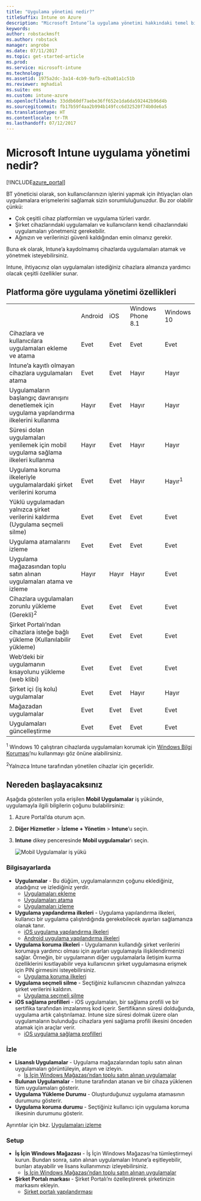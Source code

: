 ```yaml
---
title: "Uygulama yönetimi nedir?"
titleSuffix: Intune on Azure
description: "Microsoft Intune’la uygulama yönetimi hakkındaki temel bilgileri edinmek için bu konuyu kullanın\""
keywords: 
author: robstackmsft
ms.author: robstack
manager: angrobe
ms.date: 07/11/2017
ms.topic: get-started-article
ms.prod: 
ms.service: microsoft-intune
ms.technology: 
ms.assetid: 1975a2dc-3a14-4cb9-9afb-e2ba01a1c51b
ms.reviewer: mghadial
ms.suite: ems
ms.custom: intune-azure
ms.openlocfilehash: 33ddb60df7aebe36ff652e1da6da592442b96d4b
ms.sourcegitcommit: fb17b59f4aa2b994b149fcc6d32520f74b0de6a5
ms.translationtype: HT
ms.contentlocale: tr-TR
ms.lasthandoff: 07/12/2017
---
```

# Microsoft Intune uygulama yönetimi nedir?
<a id="what-is-microsoft-intune-app-management" class="xliff"></a>


[!INCLUDE[azure_portal](./includes/azure_portal.md)]


BT yöneticisi olarak, son kullanıcılarınızın işlerini yapmak için ihtiyaçları olan uygulamalara erişmelerini sağlamak sizin sorumluluğunuzdur. Bu zor olabilir çünkü:
- Çok çeşitli cihaz platformları ve uygulama türleri vardır.
- Şirket cihazlarındaki uygulamaları ve kullanıcıların kendi cihazlarındaki uygulamaları yönetmeniz gerekebilir.
- Ağınızın ve verilerinizi güvenli kaldığından emin olmanız gerekir.

Buna ek olarak, Intune’a kaydolmamış cihazlarda uygulamaları atamak ve yönetmek isteyebilirsiniz.

Intune, ihtiyacınız olan uygulamaları istediğiniz cihazlara almanıza yardımcı olacak çeşitli özellikler sunar.

## Platforma göre uygulama yönetimi özellikleri
<a id="app-management-capabilities-by-platform" class="xliff"></a>

||||||
|-|-|-|-|-|
|&nbsp; |Android|iOS|Windows Phone 8.1|Windows 10|
|Cihazlara ve kullanıcılara uygulamaları ekleme ve atama|Evet|Evet|Evet|Evet|
|Intune’a kayıtlı olmayan cihazlara uygulamaları atama|Evet|Evet|Hayır|Hayır|
|Uygulamaların başlangıç davranışını denetlemek için uygulama yapılandırma ilkelerini kullanma|Hayır|Evet|Hayır|Hayır|
|Süresi dolan uygulamaları yenilemek için mobil uygulama sağlama ilkeleri kullanma|Hayır|Evet|Hayır|Hayır|
|Uygulama koruma ilkeleriyle uygulamalardaki şirket verilerini koruma|Evet|Evet|Hayır|Hayır<sup>1</sup>|
|Yüklü uygulamadan yalnızca şirket verilerini kaldırma (Uygulama seçmeli silme)|Evet|Evet|Evet|Evet|
|Uygulama atamalarını izleme|Evet|Evet|Evet|Evet|
|Uygulama mağazasından toplu satın alınan uygulamaları atama ve izleme|Hayır|Hayır|Hayır|Evet|
|Cihazlara uygulamaları zorunlu yükleme (Gerekli)<sup>2</sup>|Evet|Evet|Evet|Evet|
|Şirket Portalı’ndan cihazlara isteğe bağlı yükleme (Kullanılabilir yükleme)|Evet|Evet|Evet|Evet|
|Web’deki bir uygulamanın kısayolunu yükleme (web klibi)|Evet|Evet|Evet|Evet|
|Şirket içi (iş kolu) uygulamalar|Evet|Evet|Hayır|Hayır|
|Mağazadan uygulamalar|Evet|Evet|Evet|Evet|
|Uygulamaları güncelleştirme|Evet|Evet|Evet|Evet|

<sup>1</sup> Windows 10 çalıştıran cihazlarda uygulamaları korumak için [Windows Bilgi Koruması](windows-information-protection-configure.md)’nu kullanmayı göz önüne alabilirsiniz.

<sup>2</sup>Yalnızca Intune tarafından yönetilen cihazlar için geçerlidir.

## Nereden başlayacaksınız
<a id="how-to-get-started" class="xliff"></a>

Aşağıda gösterilen yolla erişilen **Mobil Uygulamalar** iş yükünde, uygulamayla ilgili bilgilerin çoğunu bulabilirsiniz:

1. Azure Portal’da oturum açın.
2. **Diğer Hizmetler** > **İzleme + Yönetim** > **Intune**’u seçin.
3. **Intune** dikey penceresinde **Mobil uygulamalar**’ı seçin.

    ![Mobil Uygulamalar iş yükü](./media/apps-workload.png)

### Bilgisayarlarda
<a id="manage" class="xliff"></a>
- **Uygulamalar** - Bu düğüm, uygulamalarınızın çoğunu eklediğiniz, atadığınız ve izlediğiniz yerdir.
    - [Uygulamaları ekleme](apps-add.md)
    - [Uygulamaları atama](apps-deploy.md)
    - [Uygulamaları izleme](apps-monitor.md)
- **Uygulama yapılandırma ilkeleri** - Uygulama yapılandırma ilkeleri, kullanıcı bir uygulama çalıştırdığında gerekebilecek ayarları sağlamanıza olanak tanır.
    - [iOS uygulama yapılandırma ilkeleri](app-configuration-policies-use-ios.md)
    - [Android uygulama yapılandırma ilkeleri](app-configuration-policies-use-android.md)
- **Uygulama koruma ilkeleri** - Uygulamanın kullandığı şirket verilerini korumaya yardımcı olması için ayarları uygulamayla ilişkilendirmenizi sağlar. Örneğin, bir uygulamanın diğer uygulamalarla iletişim kurma özelliklerini kısıtlayabilir veya kullanıcının şirket uygulamasına erişmek için PIN girmesini isteyebilirsiniz.
    - [Uygulama koruma ilkeleri](app-protection-policies.md)
- **Uygulama seçmeli silme** - Seçtiğiniz kullanıcının cihazından yalnızca şirket verilerini kaldırın.
    - [Uygulama seçmeli silme](apps-selective-wipe.md)
- **iOS sağlama profilleri** - iOS uygulamaları, bir sağlama profili ve bir sertifika tarafından imzalanmış kod içerir. Sertifikanın süresi dolduğunda, uygulama artık çalıştırılamaz. Intune size süresi dolmak üzere olan uygulamaların bulunduğu cihazlara yeni sağlama profili ilkesini önceden atamak için araçlar verir.
    - [iOS uygulama sağlama profilleri](app-provisioning-profile-ios.md)

### İzle
<a id="monitor" class="xliff"></a>
- **Lisanslı Uygulamalar** - Uygulama mağazalarından toplu satın alınan uygulamaları görüntüleyin, atayın ve izleyin.
    - [İş İçin Windows Mağazası’ndan toplu satın alınan uygulamalar](windows-store-for-business.md)
- **Bulunan Uygulamalar** - Intune tarafından atanan ve bir cihaza yüklenen tüm uygulamaları gösterir.
- **Uygulama Yükleme Durumu** - Oluşturduğunuz uygulama atamasının durumunu gösterir.
- **Uygulama koruma durumu** - Seçtiğiniz kullanıcı için uygulama koruma ilkesinin durumunu gösterir.

Ayrıntılar için bkz. [Uygulamaları izleme](apps-monitor.md)

### Setup
<a id="setup" class="xliff"></a>
<!--- **iOS VPP Tokens**
    - [iOS volume-purchased apps](vpp-apps-ios.md) --->
- **İş İçin Windows Mağazası** - İş İçin Windows Mağazası’na tümleştirmeyi kurun. Bundan sonra, satın alınan uygulamaları Intune’a eşitleyebilir, bunları atayabilir ve lisans kullanımınızı izleyebilirsiniz.
    - [İş İçin Windows Mağazası’ndan toplu satın alınan uygulamalar](windows-store-for-business.md)
- **Şirket Portalı markası** - Şirket Portalı’nı özelleştirerek şirketinizin markasını ekleyin.
    - [Şirket portalı yapılandırması](company-portal-app.md)

